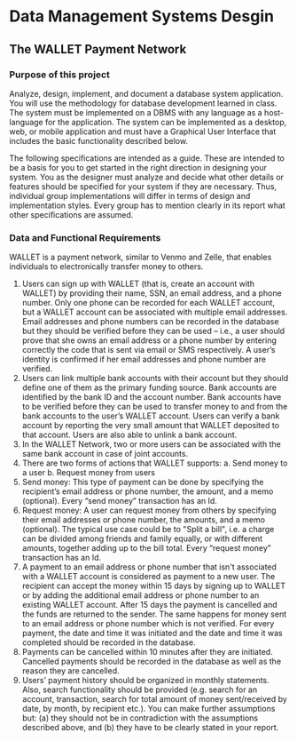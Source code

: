 # Data Management Systems Desgin
## The WALLET Payment Network

### Purpose of this project
Analyze, design, implement, and document a database system application. You will use the methodology for database development learned in class. The system must be implemented on a DBMS with any language as a host-language for the application. The system can be implemented as a desktop, web, or mobile application and must have a Graphical User Interface that includes the basic functionality described below.

The following specifications are intended as a guide. These are intended to be a basis for you to get started in the right direction in designing your system. You as the designer must analyze and decide what other details or features should be specified for your system if they are necessary. Thus, individual group implementations will differ in terms of design and implementation styles. Every group has to mention clearly in its report what other specifications are assumed.

### Data and Functional Requirements

WALLET is a payment network, similar to Venmo and Zelle, that enables individuals to electronically transfer money to others.
1. Users can sign up with WALLET (that is, create an account with WALLET) by providing their name, SSN, an email address, and a phone number. Only one phone can be recorded for each WALLET account, but a WALLET account can be associated with multiple email addresses. Email addresses and phone numbers can be recorded in the database but they should be verified before they can be used – i.e., a user should prove that she owns an email address or a phone number by entering correctly the code that is sent via email or SMS respectively. A user’s identity is confirmed if her email addresses and phone number are verified.
2. Users can link multiple bank accounts with their account but they should define one of them as the primary funding source. Bank accounts are identified by the bank ID and the account number. Bank accounts have to be verified before they can be used to transfer money to and from the bank accounts to the user’s WALLET account. Users can verify a bank account by reporting the very small amount that WALLET deposited to that account. Users are also able to unlink a bank account.
3. In the WALLET Network, two or more users can be associated with the same bank account in case of joint accounts.
4. There are two forms of actions that WALLET supports:
a. Send money to a user
b. Request money from users
5. Send money: This type of payment can be done by specifying the recipient’s email address or phone number, the amount, and a memo (optional). Every “send money” transaction has an Id.
6. Request money: A user can request money from others by specifying their email addresses or phone number, the amounts, and a memo (optional). The typical use case could be to "Split a bill", i.e. a charge can be divided among friends and family equally, or with different amounts, together adding up to the bill total. Every “request money” transaction has an Id.
7. A payment to an email address or phone number that isn't associated with a WALLET account is considered as payment to a new user. The recipient can accept the money within 15 days by signing up to WALLET or by adding the additional email address or phone number to an existing WALLET account. After 15 days the payment is cancelled and the funds are returned to the sender. The same happens for money sent to an email address or phone number which is not verified. For every payment, the date and time it was initiated and the date and time it was completed should be recorded in the database.
8. Payments can be cancelled within 10 minutes after they are initiated. Cancelled payments should be recorded in the database as well as the reason they are cancelled.
9. Users’ payment history should be organized in monthly statements. Also, search functionality should be provided (e.g. search for an account, transaction, search for total amount of money sent/received by date, by month, by recipient etc.).
You can make further assumptions but: (a) they should not be in contradiction with the assumptions described above, and (b) they have to be clearly stated in your report.
